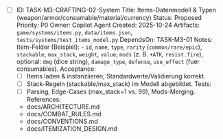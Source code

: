 - [ ] ID: TASK-M3-CRAFTING-02-System
  Title: Items-Datenmodell & Typen (weapon/armor/consumable/material/currency)
  Status: Proposed
  Priority: P0
  Owner: Copilot Agent
  Created: 2025-10-24
  Artifacts: `game/systems/items.py`, `data/items.json`, `tests/systems/test_items_model.py`
  DependsOn: TASK-M3-01
  Notes:
  Item-Felder (Beispiel):
        - `id`, `name`, `type`, `rarity` (`common/rare/epic`), `stackable`, `max_stack`, `weight`, `value`, `mods` (z. B. `+ATK`, `resist.fire`), optional: `dmg` (dice string), `damage_type`, `defense`, `use_effect` (fuer consumables).
  Acceptance:
  - [ ] Items laden & instanziieren; Standardwerte/Validierung korrekt.
  - [ ] Stack-Regeln (stackable/max_stack) im Modell abgebildet.
  Tests:
  - [ ] Parsing, Edge-Cases (max_stack=1 vs. 99), Mods-Merging.
  References:
  - docs/ARCHITECTURE.md
  - docs/COMBAT_RULES.md
  - docs/CONVENTIONS.md
  - docs/ITEMIZATION_DESIGN.md
